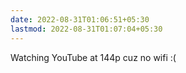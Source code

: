 ```yaml
---
date: 2022-08-31T01:06:51+05:30
lastmod: 2022-08-31T01:07:04+05:30
---
```


Watching YouTube at 144p cuz no wifi :(
